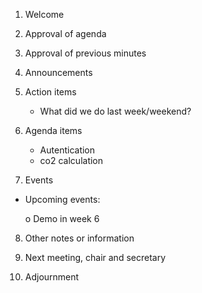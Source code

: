 1. Welcome  

2. Approval of agenda  

3. Approval of previous minutes  

5. Announcements  

4. Action items  
   - What did we do last week/weekend?  

6. Agenda items    
   - Autentication  
   - co2 calculation  

7. Events  
   
 - Upcoming events:  
       
	o Demo in week 6  

8. Other notes or information  

10. Next meeting, chair and secretary  

11. Adjournment  
